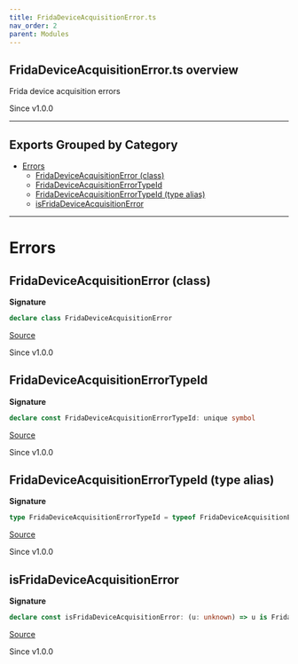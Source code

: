 ```yaml
---
title: FridaDeviceAcquisitionError.ts
nav_order: 2
parent: Modules
---
```


## FridaDeviceAcquisitionError.ts overview

Frida device acquisition errors

Since v1.0.0

---

## Exports Grouped by Category

- [Errors](#errors)
  - [FridaDeviceAcquisitionError (class)](#fridadeviceacquisitionerror-class)
  - [FridaDeviceAcquisitionErrorTypeId](#fridadeviceacquisitionerrortypeid)
  - [FridaDeviceAcquisitionErrorTypeId (type alias)](#fridadeviceacquisitionerrortypeid-type-alias)
  - [isFridaDeviceAcquisitionError](#isfridadeviceacquisitionerror)

---

# Errors

## FridaDeviceAcquisitionError (class)

**Signature**

```ts
declare class FridaDeviceAcquisitionError
```

[Source](https://github.com/leonitousconforti/efffrida/packages/frida-tools/blob/main/src/FridaDeviceAcquisitionError.ts#L35)

Since v1.0.0

## FridaDeviceAcquisitionErrorTypeId

**Signature**

```ts
declare const FridaDeviceAcquisitionErrorTypeId: unique symbol
```

[Source](https://github.com/leonitousconforti/efffrida/packages/frida-tools/blob/main/src/FridaDeviceAcquisitionError.ts#L14)

Since v1.0.0

## FridaDeviceAcquisitionErrorTypeId (type alias)

**Signature**

```ts
type FridaDeviceAcquisitionErrorTypeId = typeof FridaDeviceAcquisitionErrorTypeId
```

[Source](https://github.com/leonitousconforti/efffrida/packages/frida-tools/blob/main/src/FridaDeviceAcquisitionError.ts#L22)

Since v1.0.0

## isFridaDeviceAcquisitionError

**Signature**

```ts
declare const isFridaDeviceAcquisitionError: (u: unknown) => u is FridaDeviceAcquisitionError
```

[Source](https://github.com/leonitousconforti/efffrida/packages/frida-tools/blob/main/src/FridaDeviceAcquisitionError.ts#L28)

Since v1.0.0
